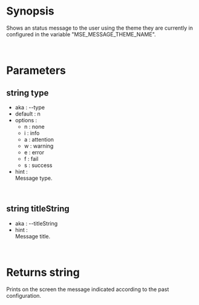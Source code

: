 # Synopsis

Shows an status message to the user using the theme they are currently in 
configured in the variable "MSE_MESSAGE_THEME_NAME".



&nbsp;

# Parameters

## string type

- aka       : --type
- default   : n
- options   : 
  - n   : none
  - i   : info
  - a   : attention
  - w   : warning
  - e   : error
  - f   : fail
  - s   : success
- hint      :  
  Message type.


&nbsp;

## string titleString

- aka       : --titleString
- hint      :  
  Message title.



&nbsp;

# Returns string

Prints on the screen the message indicated according to the past configuration.
